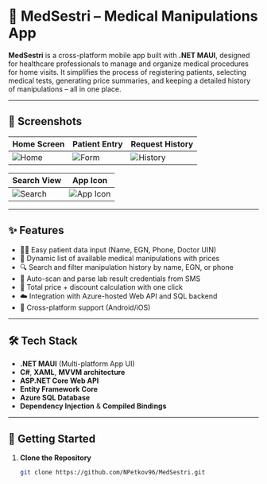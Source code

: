 # 🏥 MedSestri – Medical Manipulations App

**MedSestri** is a cross-platform mobile app built with **.NET MAUI**, designed for healthcare professionals to manage and organize medical procedures for home visits. It simplifies the process of registering patients, selecting medical tests, generating price summaries, and keeping a detailed history of manipulations – all in one place.

---

## 📸 Screenshots

| Home Screen | Patient Entry | Request History |
|-------------|----------------|------------------|
| ![Home](screenshots/splash.jpg) | ![Form](screenshots/form.jpg) | ![History](screenshots/history.jpg) |

| Search View | App Icon |
|-------------|-----------|
| ![Search](screenshots/search.jpg) | ![App Icon](screenshots/app_icon.jpg) |

---

## ✨ Features

- 👩‍⚕️ Easy patient data input (Name, EGN, Phone, Doctor UIN)
- 🧪 Dynamic list of available medical manipulations with prices
- 🔍 Search and filter manipulation history by name, EGN, or phone
- 💬 Auto-scan and parse lab result credentials from SMS
- 📄 Total price + discount calculation with one click
- ☁️ Integration with Azure-hosted Web API and SQL backend
- 📱 Cross-platform support (Android/iOS)

---

## 🛠️ Tech Stack

- **.NET MAUI** (Multi-platform App UI)
- **C#**, **XAML**, **MVVM architecture**
- **ASP.NET Core Web API**
- **Entity Framework Core**
- **Azure SQL Database**
- **Dependency Injection** & **Compiled Bindings**

---

## 🚀 Getting Started

1. **Clone the Repository**
   ```bash
   git clone https://github.com/NPetkov96/MedSestri.git
